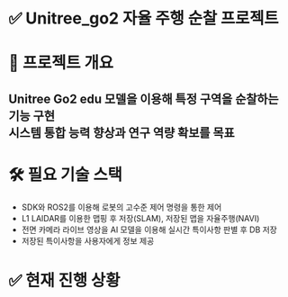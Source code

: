 # ✅ Unitree_go2 자율 주행 순찰 프로젝트
# 📌 프로젝트 개요
## Unitree Go2 edu 모델을 이용해 특정 구역을 순찰하는 기능 구현 <br> 시스템 통합 능력 향상과 연구 역량 확보를 목표
# 🛠️ 필요 기술 스택
- SDK와 ROS2를 이용해 로봇의 고수준 제어 명령을 통한 제어
- L1 LAIDAR를 이용한 맵핑 후 저장(SLAM), 저장된 맵을 자율주행(NAVI)
- 전면 카메라 라이브 영상을 AI 모델을 이용해 실시간 특이사항 판별 후 DB 저장
- 저장된 특이사항을 사용자에게 정보 제공
# ✅ 현재 진행 상황
